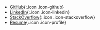 <section markdown="1" class="work-links" aria-label="Professional links">

* [GitHub](https://github.com/thatdevgirl){:.icon .icon-github}
* [LinkedIn](https://www.linkedin.com/in/jonihalabi/){:.icon .icon-linkedin}
* [StackOverflow](https://stackoverflow.com/users/1628544/joni-h){:.icon .icon-stackoverflow}
* [Resume](/coding/joni-halabi-resume.pdf){:.icon .icon-profile}

</section>
